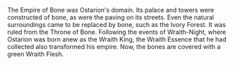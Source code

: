 The Empire of Bone was Ostarion's domain. Its palace and towers were constructed of bone, as were the paving on its streets. Even the natural surroundings came to be replaced by bone, such as the Ivory Forest. It was ruled from the Throne of Bone.
Following the events of Wraith-Night, where Ostarion was born anew as the  Wraith King, the Wraith Essence that he had collected also transformed his empire. Now, the bones are covered with a green Wraith Flesh.

